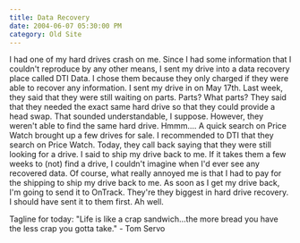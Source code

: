 ```yaml
---
title: Data Recovery
date: 2004-06-07 05:30:00 PM
category: Old Site
---
```


I had one of my hard drives crash on me. Since I had some information that I couldn't reproduce by any other means, I sent my drive into a data recovery place called DTI Data. I chose them because they only charged if they were able to recover any information. I sent my drive in on May 17th. Last week, they said that they were still waiting on parts. Parts? What parts? They said that they needed the exact same hard drive so that they could provide a head swap. That sounded understandable, I suppose. However, they weren't able to find the same hard drive. Hmmm.... A quick search on Price Watch brought up a few drives for sale. I recommended to DTI that they search on Price Watch. Today, they call back saying that they were still looking for a drive. I said to ship my drive back to me. If it takes them a few weeks to (not) find a drive, I couldn't imagine when I'd ever see any recovered data. Of course, what really annoyed me is that I had to pay for the shipping to ship my drive back to me. As soon as I get my drive back, I'm going to send it to OnTrack. They're they biggest in hard drive recovery. I should have sent it to them first. Ah well.

Tagline for today: "Life is like a crap sandwich...the more bread you have the less crap you gotta take." - Tom Servo
